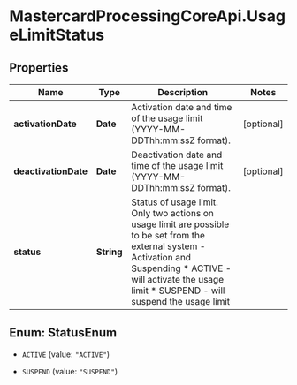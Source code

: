 # MastercardProcessingCoreApi.UsageLimitStatus

## Properties

Name | Type | Description | Notes
------------ | ------------- | ------------- | -------------
**activationDate** | **Date** | Activation date and time of the usage limit (YYYY-MM-DDThh:mm:ssZ format).  | [optional] 
**deactivationDate** | **Date** | Deactivation date and time of the usage limit (YYYY-MM-DDThh:mm:ssZ format).  | [optional] 
**status** | **String** | Status of usage limit. Only two actions on usage limit are possible to be set from the external system - Activation and Suspending   * ACTIVE - will activate the usage limit   * SUSPEND - will suspend the usage limit  | 



## Enum: StatusEnum


* `ACTIVE` (value: `"ACTIVE"`)

* `SUSPEND` (value: `"SUSPEND"`)





